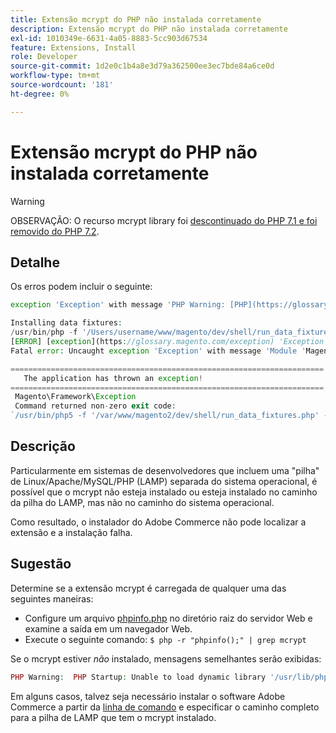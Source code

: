 ```yaml
---
title: Extensão mcrypt do PHP não instalada corretamente
description: Extensão mcrypt do PHP não instalada corretamente
exl-id: 1010349e-6631-4a05-8883-5cc903d67534
feature: Extensions, Install
role: Developer
source-git-commit: 1d2e0c1b4a8e3d79a362500ee3ec7bde84a6ce0d
workflow-type: tm+mt
source-wordcount: '181'
ht-degree: 0%

---
```


# Extensão mcrypt do PHP não instalada corretamente

>[!WARNING]
>
>OBSERVAÇÃO: O recurso mcrypt library foi [descontinuado do PHP 7.1 e foi removido do PHP 7.2](https://www.php.net/manual/en/intro.mcrypt.php).

## Detalhe

Os erros podem incluir o seguinte:

```php
exception 'Exception' with message 'PHP Warning: [PHP](https://glossary.magento.com/php) Startup: Unable to load dynamic [library](https://glossary.magento.com/library) '/usr/lib/php5/20121212/mcrypt.so' - /usr/lib/php5/20121212/mcrypt.so: cannot open shared object file: No such file or directory
```

```php
Installing data fixtures:
/usr/bin/php -f '/Users/username/www/magento/dev/shell/run_data_fixtures.php' -- --bootstrap='MAGE_DIRS[base][path]=/Users/username/www/magento' 2>&1
[ERROR] [exception](https://glossary.magento.com/exception) 'Exception' with message '
Fatal error: Uncaught exception 'Exception' with message 'Module 'Magento_Core' depends on 'mcrypt' PHP [extension](https://glossary.magento.com/extension) that is not loaded.'
```

```php
======================================================================
   The application has thrown an exception!
======================================================================
 Magento\Framework\Exception
 Command returned non-zero exit code:
`/usr/bin/php5 -f '/var/www/magento2/dev/shell/run_data_fixtures.php' -- --bootstrap='MAGE_DIRS[base][path]=/var/www/magento2' 2>&1`
```

## Descrição

Particularmente em sistemas de desenvolvedores que incluem uma &quot;pilha&quot; de Linux/Apache/MySQL/PHP (LAMP) separada do sistema operacional, é possível que o mcrypt não esteja instalado ou esteja instalado no caminho da pilha do LAMP, mas não no caminho do sistema operacional.

Como resultado, o instalador do Adobe Commerce não pode localizar a extensão e a instalação falha.

## Sugestão

Determine se a extensão mcrypt é carregada de qualquer uma das seguintes maneiras:

* Configure um arquivo [phpinfo.php](http://kb.mediatemple.net/questions/764/How+can+I+create+a+phpinfo.php+page%3F#gs) no diretório raiz do servidor Web e examine a saída em um navegador Web.
* Execute o seguinte comando:    `$ php -r "phpinfo();" | grep mcrypt`

Se o mcrypt estiver *não* instalado, mensagens semelhantes serão exibidas:

```php
PHP Warning:  PHP Startup: Unable to load dynamic library '/usr/lib/php5/20121212/mcrypt.so' - /usr/lib/php5/20121212/mcrypt.so: cannot open shared object file: No such file or directory in Unknown on line 0
```

Em alguns casos, talvez seja necessário instalar o software Adobe Commerce a partir da [linha de comando](https://devdocs.magento.com/guides/v2.3/install-gde/install/cli/install-cli.html) e especificar o caminho completo para a pilha de LAMP que tem o mcrypt instalado.
